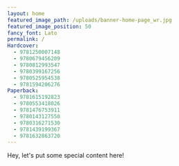 ```yaml
---
layout: home
featured_image_path: /uploads/banner-home-page_wr.jpg
featured_image_position: 50
fancy_font: Lato
permalink: /
Hardcover:
  - 9781250007148
  - 9780679456209
  - 9780812993547
  - 9780399167256
  - 9780525954538
  - 9781594206276
Paperback:
  - 9781615192823
  - 9780553418026
  - 9781476753911
  - 9780143127550
  - 9780316271530
  - 9781439199367
  - 9781632863720
---
```

Hey, let's put some special content here!